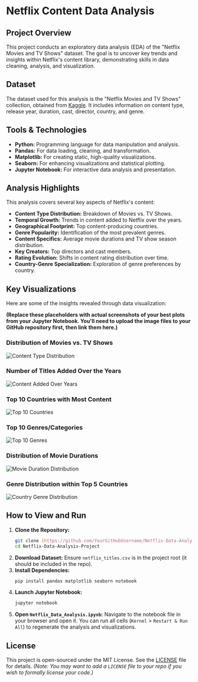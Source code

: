 # Netflix Content Data Analysis

## Project Overview

This project conducts an exploratory data analysis (EDA) of the "Netflix Movies and TV Shows" dataset. The goal is to uncover key trends and insights within Netflix's content library, demonstrating skills in data cleaning, analysis, and visualization.

## Dataset

The dataset used for this analysis is the "Netflix Movies and TV Shows" collection, obtained from [Kaggle](https://www.kaggle.com/datasets/shivamb/netflix-shows). It includes information on content type, release year, duration, cast, director, country, and genre.

## Tools & Technologies

* **Python:** Programming language for data manipulation and analysis.
* **Pandas:** For data loading, cleaning, and transformation.
* **Matplotlib:** For creating static, high-quality visualizations.
* **Seaborn:** For enhancing visualizations and statistical plotting.
* **Jupyter Notebook:** For interactive data analysis and presentation.

## Analysis Highlights

This analysis covers several key aspects of Netflix's content:

* **Content Type Distribution:** Breakdown of Movies vs. TV Shows.
* **Temporal Growth:** Trends in content added to Netflix over the years.
* **Geographical Footprint:** Top content-producing countries.
* **Genre Popularity:** Identification of the most prevalent genres.
* **Content Specifics:** Average movie durations and TV show season distribution.
* **Key Creators:** Top directors and cast members.
* **Rating Evolution:** Shifts in content rating distribution over time.
* **Country-Genre Specialization:** Exploration of genre preferences by country.

## Key Visualizations

Here are some of the insights revealed through data visualization:

**(Replace these placeholders with actual screenshots of your best plots from your Jupyter Notebook. You'll need to upload the image files to your GitHub repository first, then link them here.)**

### Distribution of Movies vs. TV Shows
![Content Type Distribution](path/to/your/content_type_distribution.png)

### Number of Titles Added Over the Years
![Content Added Over Years](path/to/your/content_added_over_years.png)

### Top 10 Countries with Most Content
![Top 10 Countries](path/to/your/top_countries.png)

### Top 10 Genres/Categories
![Top 10 Genres](path/to/your/top_genres.png)

### Distribution of Movie Durations
![Movie Duration Distribution](path/to/your/movie_duration_distribution.png)

### Genre Distribution within Top 5 Countries
![Country Genre Distribution](path/to/your/country_genre_distribution.png)


## How to View and Run

1.  **Clone the Repository:**
    ```bash
    git clone [https://github.com/YourGitHubUsername/Netflix-Data-Analysis-Project.git](https://github.com/YourGitHubUsername/Netflix-Data-Analysis-Project.git)
    cd Netflix-Data-Analysis-Project
    ```
2.  **Download Dataset:** Ensure `netflix_titles.csv` is in the project root (it should be included in the repo).
3.  **Install Dependencies:**
    ```bash
    pip install pandas matplotlib seaborn notebook
    ```
4.  **Launch Jupyter Notebook:**
    ```bash
    jupyter notebook
    ```
5.  **Open `Netflix_Data_Analysis.ipynb`:** Navigate to the notebook file in your browser and open it. You can run all cells (`Kernel` > `Restart & Run All`) to regenerate the analysis and visualizations.

## License

This project is open-sourced under the MIT License. See the [LICENSE](LICENSE) file for details. *(Note: You may want to add a `LICENSE` file to your repo if you wish to formally license your code.)*
